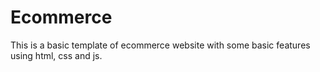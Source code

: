 # Ecommerce
This is a basic template of ecommerce website with some basic features using html, css and js.
